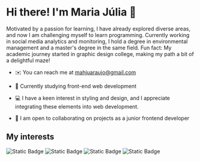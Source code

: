 # Hi there! I'm Maria Júlia 👋

Motivated by a passion for learning, I have already explored diverse areas, and now I am challenging myself to learn programming. Currently working in social media analytics and monitoring, I hold a degree in environmental management and a master's degree in the same field. Fun fact: My academic journey started in graphic design college, making my path a bit of a delightful maze! 


- ✉️ You can reach me at mahjuaraujo@gmail.com  

- 🚀 Currently studying front-end web development 

- 💻 I have a keen interest in styling and design, and I appreciate integrating these elements into web development.

- 🤝 I am open to collaborating on projects as a junior frontend developer


## My interests

![Static Badge](https://img.shields.io/badge/html5-%23E34F26.svg?style=for-the-badge&logo=html5&logoColor=white)
![Static Badge](https://img.shields.io/badge/css3-%231572B6.svg?style=for-the-badge&logo=css3&logoColor=white)
![Static Badge](https://img.shields.io/badge/javascript-%23323330.svg?style=for-the-badge&logo=javascript&logoColor=%23F7DF1E)
![Static Badge](https://img.shields.io/badge/tailwindcss-%2338B2AC.svg?style=for-the-badge&logo=tailwind-css&logoColor=white)


